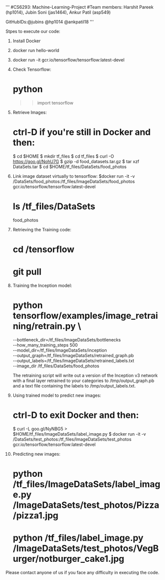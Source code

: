 '''
#CS6293: Machine-Learning-Project
#Team members:
Harshit Pareek (hp1014),
Jubin Soni (jas1464),
Ankur Patil (asp549)

GitHubIDs:@jubins @hp1014 @ankpatil18
'''

Stpes to execute our code:

1. Install Docker

2. docker run hello-world

3. docker run -it gcr.io/tensorflow/tensorflow:latest-devel

4. Check Tensorflow:
	# python
	>> import tensorflow
	
5. Retrieve Images:
	# ctrl-D if you're still in Docker and then:
	$ cd $HOME
	$ mkdir tf_files
	$ cd tf_files
	$ curl -O https://goo.gl/NohU7G
	$ gzip -d food_datasets.tar.gz
	$ tar xzf DataSets.tar
	$ cd $HOME/tf_files/DataSets/food_photos
	
6. Link image dataset virtually to tensorflow:
	$docker run -it -v <GitHub Repository Clone Path>/DataSets/food_photos:/tf_files/ImageDataSets/food_photos gcr.io/tensorflow/tensorflow:latest-devel
	# ls /tf_files/DataSets
	food_photos
	
7. Retrieving the Training code:
	# cd /tensorflow
	# git pull

8. Training the Inception model:
	# python tensorflow/examples/image_retraining/retrain.py \
	--bottleneck_dir=/tf_files/ImageDataSets/bottlenecks \
	--how_many_training_steps 500 \
	--model_dir=/tf_files/ImageDataSets/inception \
	--output_graph=/tf_files/ImageDataSets/retrained_graph.pb \
	--output_labels=/tf_files/ImageDataSets/retrained_labels.txt \
	--image_dir /tf_files/DataSets/food_photos

	The retraining script will write out a version of the Inception v3 network with a final layer retrained to your categories to /tmp/output_graph.pb and a text file containing the labels to /tmp/output_labels.txt.

9. Using trained model to predict new images:
	# ctrl-D to exit Docker and then:
	$ curl -L goo.gl/NyNBG5 > $HOME/tf_files/ImageDataSets/label_image.py
	$ docker run -it -v <GitHub Repository Clone Path>/DataSets/test_photos:/tf_files/ImageDataSets/test_photos gcr.io/tensorflow/tensorflow:latest-devel
	
10. Predicting new images:
	# python /tf_files/ImageDataSets/label_image.py /ImageDataSets/test_photos/Pizza/pizza1.jpg
	# python /tf_files/label_image.py /ImageDataSets/test_photos/VegBurger/notburger_cake1.jpg


Please contact anyone of us if you face any difficulty in executing the code.